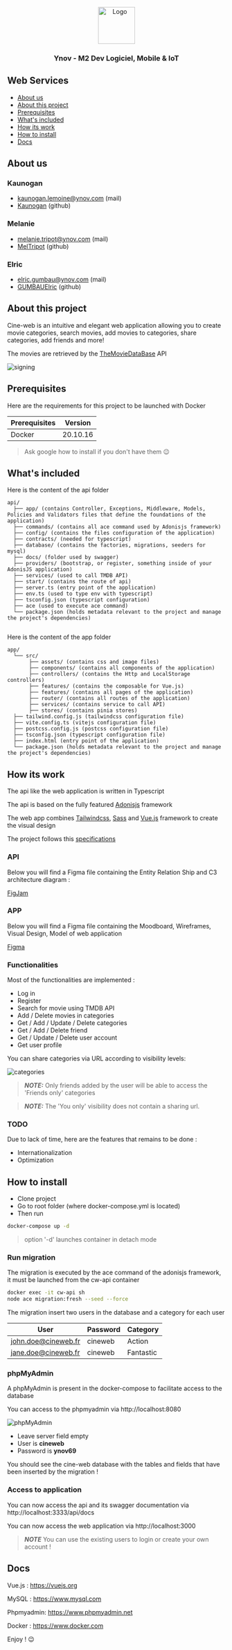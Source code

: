 <p align="center">
  <a href="https://example.com/">
    <img src="https://pbs.twimg.com/profile_images/979714483387092994/PMI-aUXp_400x400.jpg" alt="Logo" width=85 height=85>
  </a>

<h3 align="center">Ynov - M2 Dev Logiciel, Mobile & IoT</h3>
</p>

## Web Services

- [About us](#about-us)
- [About this project](#about-this-project)
- [Prerequisites](#prerequisites)
- [What's included](#whats-included)
- [How its work](#how-its-work)
- [How to install](#how-to-install)
- [Docs](#docs)

## About us

### Kaunogan

- kaunogan.lemoine@ynov.com (mail)
- [Kaunogan](https://github.com/Kaunogan) (github)

### Melanie

- melanie.tripot@ynov.com (mail)
- [MelTripot](https://github.com/MelTripot) (github)


### Elric

- elric.gumbau@ynov.com (mail)
- [GUMBAUElric](https://github.com/GUMBAUElric) (github)

## About this project

Cine-web is an intuitive and elegant web application allowing you to create movie categories, 
search movies, add movies to categories, share categories, add friends and more!

The movies are retrieved by the [TheMovieDataBase](https://www.themoviedb.org/?language=en) API

![signing](./assets/signin.png)

## Prerequisites

Here are the requirements for this project to be launched with Docker

| Prerequisites | Version  |              
|---------------|----------|
| Docker        | 20.10.16 |

> Ask google how to install if you don't have them 😉

## What's included

Here is the content of the api folder

```text
api/
  ├── app/ (contains Controller, Exceptions, Middleware, Models, Policies and Validators files that define the foundations of the application)
  ├── commands/ (contains all ace command used by Adonisjs framework)
  ├── config/ (contains the files configuration of the application)
  ├── contracts/ (needed for typescript)
  ├── database/ (contains the factories, migrations, seeders for mysql)
  ├── docs/ (folder used by swagger)
  ├── providers/ (bootstrap, or register, something inside of your AdonisJS application)
  ├── services/ (used to call TMDB API)
  ├── start/ (contains the route of api)
  ├── server.ts (entry point of the application)
  ├── env.ts (used to type env with typescript)
  ├── tsconfig.json (typescript configuration)
  ├── ace (used to execute ace command)
  └── package.json (holds metadata relevant to the project and manage the project's dependencies)
  
```

Here is the content of the app folder

```text
app/
  └── src/
       ├── assets/ (contains css and image files)
       ├── components/ (contains all components of the application)
       ├── controllers/ (contains the Http and LocalStorage controllers)
       ├── features/ (contains the composable for Vue.js)
       ├── features/ (contains all pages of the application)
       ├── router/ (contains all routes of the application)
       ├── services/ (contains service to call API)
       ├── stores/ (contains pinia stores)
  ├── tailwind.config.js (tailwindcss configuration file)
  ├── vite.config.ts (vitejs configuration file)
  ├── postcss.config.js (postcss configuration file)
  ├── tsconfig.json (typescript configuration file)
  ├── index.html (entry point of the application)
  └── package.json (holds metadata relevant to the project and manage the project's dependencies)

```

## How its work

The api like the web application is written in Typescript

The api is based on the fully featured [Adonisjs](https://adonisjs.com/) framework

The web app combines [Tailwindcss](https://tailwindcss.com/), [Sass](https://sass-lang.com/) and [Vue.js](https://vuejs.org/) framework
to create the visual design

The project follows this [specifications](https://moodle.ynov.com/pluginfile.php/554817/mod_resource/content/1/Projet%20Web%20Services%20-%20Consignes.pdf)

### API

Below you will find a Figma file containing the Entity Relation Ship and C3 architecture diagram :

[FigJam](https://www.figma.com/file/eu7VK8bDOoIkOdTrZrC72r/Ynov---CineWeb?node-id=0%3A1)

### APP

Below you will find a Figma file containing the Moodboard, Wireframes, Visual Design, Model of web application

[Figma](https://www.figma.com/file/1PNsc7OgLstJWSRTO4OhCL/Ynov---CineWeb?node-id=8%3A55)

### Functionalities

Most of the functionalities are implemented :

- Log in
- Register
- Search for movie using TMDB API
- Add / Delete movies in categories
- Get / Add / Update / Delete categories
- Get / Add / Delete friend
- Get / Update / Delete user account 
- Get user profile

You can share categories via URL according to visibility levels:

![categories](./assets/categories.png)


> **_NOTE:_** Only friends added by the user will be able to access the 'Friends only' categories

> **_NOTE:_** The 'You only' visibility does not contain a sharing url.

### TODO

Due to lack of time, here are the features that remains to be done :

- Internationalization
- Optimization

## How to install

- Clone project
- Go to root folder (where docker-compose.yml is located)
- Then run

```bash
docker-compose up -d
```

> option '-d' launches container in detach mode


### Run migration

The migration is executed by the ace command of the adonisjs framework, it must be launched from the cw-api container

```bash
docker exec -it cw-api sh
node ace migration:fresh --seed --force
```
The migration insert two users in the database and a category for each user

| User                | Password | Category  |              
|---------------------|----------|-----------|
| john.doe@cineweb.fr | cineweb  | Action    |
| jane.doe@cineweb.fr | cineweb  | Fantastic |

### phpMyAdmin

A phpMyAdmin is present in the docker-compose to facilitate access to the database

You can access to the phpmyadmin via http://localhost:8080

![phpMyAdmin](./assets/phpMyAdmin.png)

- Leave server field empty
- User is **cineweb**
- Password is **ynov69**

You should see the cine-web database with the tables and fields that have been inserted 
by the migration !

### Access to application

You can now access the api and its swagger documentation via http://localhost:3333/api/docs

You can now access the web application via http://localhost:3000

> **_NOTE_** You can use the existing users to login or create your own account !

## Docs

Vue.js : https://vuejs.org

MySQL : https://www.mysql.com

Phpmyadmin: https://www.phpmyadmin.net

Docker : https://www.docker.com

Enjoy ! 😉

